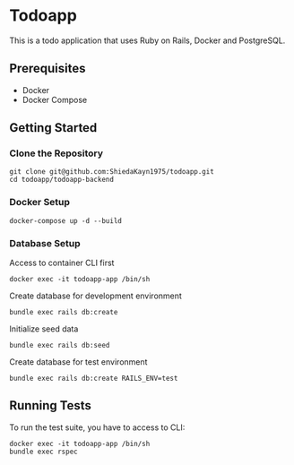 
# Todoapp

This is a todo application that uses Ruby on Rails, Docker and PostgreSQL.

## Prerequisites

- Docker
- Docker Compose

## Getting Started
### Clone the Repository

```
git clone git@github.com:ShiedaKayn1975/todoapp.git
cd todoapp/todoapp-backend
```

### Docker Setup
```
docker-compose up -d --build
```

### Database Setup
Access to container CLI first
```
docker exec -it todoapp-app /bin/sh
```

Create database for development environment
```
bundle exec rails db:create
```

Initialize seed data
```
bundle exec rails db:seed
```

Create database for test environment
```
bundle exec rails db:create RAILS_ENV=test
```

## Running Tests
To run the test suite, you have to access to CLI:
```
docker exec -it todoapp-app /bin/sh
bundle exec rspec
```